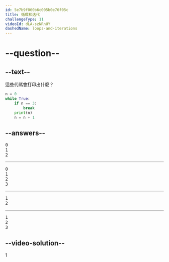 ```yaml
---
id: 5e7b9f060b6c005b0e76f05c
title: 循環和迭代
challengeType: 11
videoId: dLA-szNRnUY
dashedName: loops-and-iterations
---
```


# --question--

## --text--

這些代碼會打印出什麼？

```python
n = 0
while True:
    if n == 3:
        break
    print(n)
    n = n + 1
```

## --answers--

<pre>0
1
2</pre>

---

<pre>0
1
2
3</pre>

---

<pre>1
2</pre>

---

<pre>1
2
3</pre>

## --video-solution--

1

